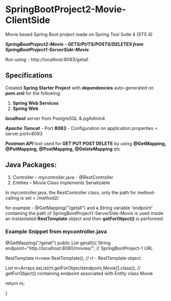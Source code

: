 # SpringBootProject2-Movie-ClientSide
Movie based Spring Boot project made on Spring Tool Suite 4 (STS 4)

***SpringBootProject2-Movie - GETS/PUTS/POSTS/DELETES from SpringBootProject1-ServerSide-Movie***

Run using - http://localhost:8083/getall

## Specifications
Created **Spring Starter Project** with **dependencies** auto-generated on **pom.xml** for the following:
1) **Spring Web Services**
2) **Spring Web**

***localhost*** server from PostgreSQL & pgAdmin4

***Apache Tomcat*** - Port **8083** - Configuration on application.properties = server.port=8083

***Postman API*** tool used for **GET PUT POST DELETE** by using **@GetMapping, @PutMapping, @PostMapping, @DeleteMapping** etc

## Java Packages:
1) Controller – mycontroller.java - @RestController 
2) Entities – Movie Class implements Serializable

In mycontroller.java, the RestController class, only the path for method-calling is set = /method2/

for example - @GetMapping("/getall")
and a String variable 'endpoint' containing the path of SpringBootProject1-ServerSide-Movie is used inside an instantiated **RestTemplate** object and then **getForObject()** is performed

### Example Snippet from mycontroller.java

@GetMapping("/getall")
public List<Movie> getall(){
String endpoint="http://localhost:8080/movies/";                      // SpringBootProject-1 URL
	
RestTemplate rt=new RestTemplate();                                   // rt - RestTemplate object
	
List<Movie> m=Arrays.asList(rt.getForObject(endpoint,Movie[].class)); // getForObject() containing endpoint associated with Entity class Movie
	
return m;
	
}
  
